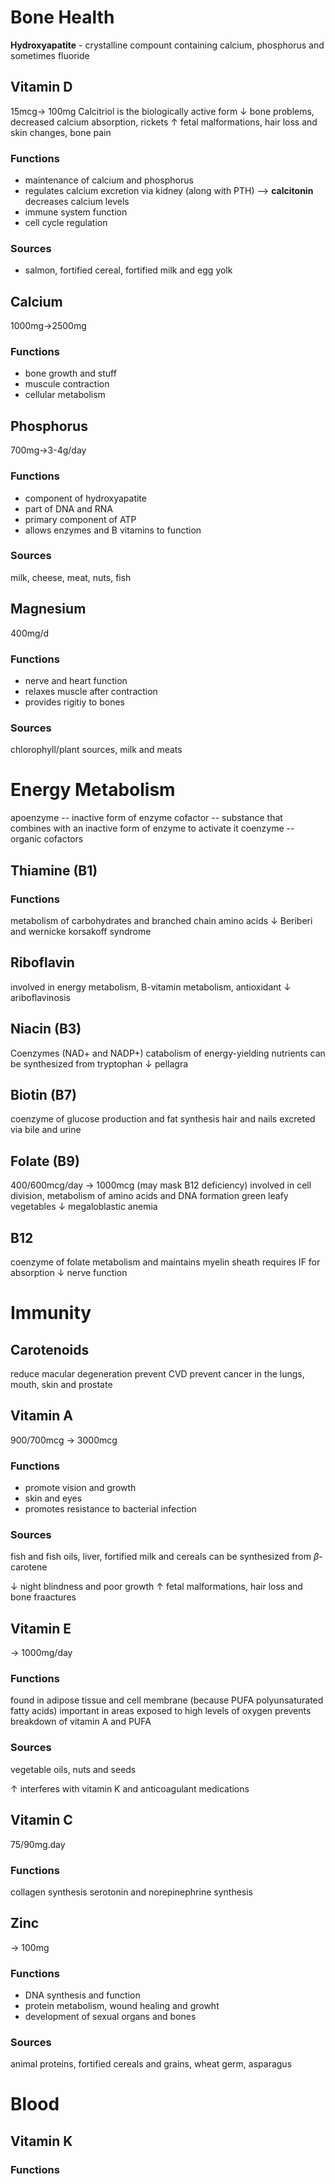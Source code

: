 # Bone Health
**Hydroxyapatite** - crystalline compount containing calcium, phosphorus and sometimes fluoride
## Vitamin D 
15mcg-> 100mg 
Calcitriol is the biologically active form
$\downarrow$ bone problems, decreased calcium absorption, rickets
$\uparrow$ fetal malformations, hair loss and skin changes, bone pain 
### Functions 
- maintenance of calcium and phosphorus
- regulates calcium excretion via kidney (along with PTH) --> **calcitonin** decreases calcium levels
- immune system function
- cell cycle regulation
### Sources
- salmon, fortified cereal, fortified milk and egg yolk
## Calcium
1000mg->2500mg
### Functions
- bone growth and stuff
- muscule contraction
- cellular metabolism
## Phosphorus
700mg->3-4g/day
### Functions
- component of hydroxyapatite 
- part of DNA and RNA 
- primary component of ATP
- allows enzymes and B vitamins to function 
### Sources
milk, cheese, meat, nuts, fish
## Magnesium
400mg/d
### Functions
- nerve and heart function
- relaxes muscle after contraction
- provides rigitiy to bones
### Sources
chlorophyll/plant sources, milk and meats
# Energy Metabolism
apoenzyme -- inactive form of enzyme
cofactor -- substance that combines with an inactive form of enzyme to activate it
coenzyme -- organic cofactors
## Thiamine (B1)
### Functions
metabolism of carbohydrates and branched chain amino acids
$\downarrow$ Beriberi and wernicke korsakoff syndrome
## Riboflavin
involved in energy metabolism, B-vitamin metabolism, antioxidant
$\downarrow$ ariboflavinosis
## Niacin (B3)
Coenzymes (NAD+ and NADP+)
catabolism of energy-yielding nutrients
can be synthesized from tryptophan
$\downarrow$ pellagra 
## Biotin (B7)
coenzyme of glucose production and fat synthesis
hair and nails
excreted via bile and urine
## Folate (B9)
400/600mcg/day -> 1000mcg (may mask B12 deficiency)
involved in cell division, metabolism of amino acids and DNA formation
green leafy vegetables
$\downarrow$ megaloblastic anemia 
## B12
coenzyme of folate metabolism and maintains myelin sheath
requires IF for absorption
$\downarrow$ nerve function 
# Immunity
## Carotenoids 
reduce macular degeneration
prevent CVD
prevent cancer in the lungs, mouth, skin and prostate 
## Vitamin A
900/700mcg -> 3000mcg
### Functions
- promote vision and growth
- skin and eyes
- promotes resistance to bacterial infection
### Sources
fish and fish oils, liver, fortified milk and cereals
can be synthesized from $\beta$-carotene

$\downarrow$ night blindness and poor growth
$\uparrow$ fetal malformations, hair loss and bone fraactures
## Vitamin E
-> 1000mg/day
### Functions
found in adipose tissue and cell membrane (because PUFA polyunsaturated fatty acids)
important in areas exposed to high levels of oxygen
prevents breakdown of vitamin A and PUFA
### Sources 
vegetable oils, nuts and seeds 

$\uparrow$ interferes with vitamin K and anticoagulant medications 
## Vitamin C 
75/90mg.day
### Functions
collagen synthesis
serotonin and norepinephrine synthesis
## Zinc
-> 100mg
### Functions
- DNA synthesis and function
- protein metabolism, wound healing and growht
- development of sexual organs and bones
### Sources
animal proteins, fortified cereals and grains, wheat germ, asparagus
# Blood
## Vitamin K
### Functions
